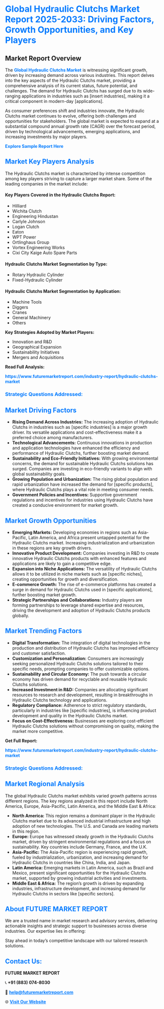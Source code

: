 <h1 style="color: #007BFF;">Global Hydraulic Clutchs Market Report 2025-2033: Driving Factors, Growth Opportunities, and Key Players</h1>

<section id="overview">
<h2>Market Report Overview</h2>
<p>The <a href="https://www.futuremarketreport.com/industry-report/hydraulic-clutchs-market" style="color: #007BFF; text-decoration: none;"><strong>Global Hydraulic Clutchs Market</strong></a> is witnessing significant growth, driven by increasing demand across various industries. This report delves into the key aspects of the Hydraulic Clutchs market, providing a comprehensive analysis of its current status, future potential, and challenges. The demand for Hydraulic Clutchs has surged due to its wide-ranging applications in industries such as [insert industries], making it a critical component in modern-day [applications].</p>
<p>As consumer preferences shift and industries innovate, the Hydraulic Clutchs market continues to evolve, offering both challenges and opportunities for stakeholders. The global market is expected to expand at a substantial compound annual growth rate (CAGR) over the forecast period, driven by technological advancements, emerging applications, and increasing investments by major players.</p>
</section>

<section id="overview">
<p><a href="https://www.futuremarketreport.com/request-sample/reportId=52384" style="color: #007BFF; text-decoration: none;"><strong>Explore Sample Report Here</strong></a></p>
</section>

<section id="key-players">
<h2 style="color: #007BFF;">Market Key Players Analysis</h2>
<p>The Hydraulic Clutchs market is characterized by intense competition among key players striving to capture a larger market share. Some of the leading companies in the market include:</p>
<h4>Key Players Covered in the Hydraulic Clutchs Report:</h4>
<ul><li>Hilliard</li><li>Wichita Clutch</li><li>Engineering Hindustan</li><li>Carlyle Johnson</li><li>Logan Clutch</li><li>Eaton</li><li>WPT Power</li><li>Ortlinghaus Group</li><li>Vortex Engineering Works</li><li>Cixi City Kaige Auto Spare Parts</li></ul>
<h4>Hydraulic Clutchs Market Segmentation by Type:</h4>
<ul><li>Rotary Hydraulic Cylinder</li><li>Fixed-Hydraulic Cylinder</li></ul>

<h4>Hydraulic Clutchs Market Segmentation by Application:</h4>
<ul><li>Machine Tools</li><li>Diggers</li><li>Cranes</li><li>General Machinery</li><li>Others</li></ul>
<p><strong>Key Strategies Adopted by Market Players:</strong></p>
<ul>
<li>Innovation and R&D</li>
<li>Geographical Expansion</li>
<li>Sustainability Initiatives</li>
<li>Mergers and Acquisitions</li>
</ul>
</section>

<section>
<p><strong>Read Full Analysis: </strong></p><a href="https://www.futuremarketreport.com/industry-report/hydraulic-clutchs-market" style="color: #007BFF; text-decoration: none;"><strong>https://www.futuremarketreport.com/industry-report/hydraulic-clutchs-market</strong></a>
<h3 style="color: #007BFF;">Strategic Questions Addressed:</h3>
</section>

<section id="driving-factors">
<h2 style="color: #007BFF;">Market Driving Factors</h2>
<ul>
<li><strong>Rising Demand Across Industries:</strong> The increasing adoption of Hydraulic Clutchs in industries such as [specific industries] is a major growth driver. Its versatile applications and cost-effectiveness make it a preferred choice among manufacturers.</li>
<li><strong>Technological Advancements:</strong> Continuous innovations in production and application technologies have enhanced the efficiency and performance of Hydraulic Clutchs, further boosting market demand.</li>
<li><strong>Sustainability and Eco-Friendly Initiatives:</strong> With growing environmental concerns, the demand for sustainable Hydraulic Clutchs solutions has surged. Companies are investing in eco-friendly variants to align with global sustainability goals.</li>
<li><strong>Growing Population and Urbanization:</strong> The rising global population and rapid urbanization have increased the demand for [specific products], where Hydraulic Clutchs plays a vital role in meeting consumer needs.</li>
<li><strong>Government Policies and Incentives:</strong> Supportive government regulations and incentives for industries using Hydraulic Clutchs have created a conducive environment for market growth.</li>
</ul>
</section>

<section id="growth-opportunities">
<h2 style="color: #007BFF;">Market Growth Opportunities</h2>
<ul>
<li><strong>Emerging Markets:</strong> Developing economies in regions such as Asia-Pacific, Latin America, and Africa present untapped potential for the Hydraulic Clutchs market. Increasing industrialization and urbanization in these regions are key growth drivers.</li>
<li><strong>Innovative Product Development:</strong> Companies investing in R&D to create innovative Hydraulic Clutchs products with enhanced features and applications are likely to gain a competitive edge.</li>
<li><strong>Expansion into Niche Applications:</strong> The versatility of Hydraulic Clutchs allows it to be utilized in niche markets such as [specific niches], creating opportunities for growth and diversification.</li>
<li><strong>E-commerce Growth:</strong> The rise of e-commerce platforms has created a surge in demand for Hydraulic Clutchs used in [specific applications], further boosting market growth.</li>
<li><strong>Strategic Partnerships and Collaborations:</strong> Industry players are forming partnerships to leverage shared expertise and resources, driving the development and adoption of Hydraulic Clutchs products globally.</li>
</ul>
</section>

<section id="trending-factors">
<h2 style="color: #007BFF;">Market Trending Factors</h2>
<ul>
<li><strong>Digital Transformation:</strong> The integration of digital technologies in the production and distribution of Hydraulic Clutchs has improved efficiency and customer satisfaction.</li>
<li><strong>Customization and Personalization:</strong> Consumers are increasingly seeking personalized Hydraulic Clutchs solutions tailored to their specific needs, prompting companies to offer customizable options.</li>
<li><strong>Sustainability and Circular Economy:</strong> The push towards a circular economy has driven demand for recyclable and reusable Hydraulic Clutchs solutions.</li>
<li><strong>Increased Investment in R&D:</strong> Companies are allocating significant resources to research and development, resulting in breakthroughs in Hydraulic Clutchs technology and applications.</li>
<li><strong>Regulatory Compliance:</strong> Adherence to strict regulatory standards, particularly in industries like [specific industries], is influencing product development and quality in the Hydraulic Clutchs market.</li>
<li><strong>Focus on Cost-Effectiveness:</strong> Businesses are exploring cost-efficient Hydraulic Clutchs solutions without compromising on quality, making the market more competitive.</li>
</ul>
</section>

<section>
<p><strong>Get Full Report: </strong></p><a href="https://www.futuremarketreport.com/industry-report/hydraulic-clutchs-market" style="color: #007BFF; text-decoration: none;"><strong>https://www.futuremarketreport.com/industry-report/hydraulic-clutchs-market</strong></a>
<h3 style="color: #007BFF;">Strategic Questions Addressed:</h3>
</section>


<section id="regional-analysis">
<h2 style="color: #007BFF;">Market Regional Analysis</h2>
<p>The global Hydraulic Clutchs market exhibits varied growth patterns across different regions. The key regions analyzed in this report include North America, Europe, Asia-Pacific, Latin America, and the Middle East & Africa:</p>
<ul>
<li><strong>North America:</strong> This region remains a dominant player in the Hydraulic Clutchs market due to its advanced industrial infrastructure and high adoption of new technologies. The U.S. and Canada are leading markets in this region.</li>
<li><strong>Europe:</strong> Europe has witnessed steady growth in the Hydraulic Clutchs market, driven by stringent environmental regulations and a focus on sustainability. Key countries include Germany, France, and the U.K.</li>
<li><strong>Asia-Pacific:</strong> The Asia-Pacific region is experiencing rapid growth, fueled by industrialization, urbanization, and increasing demand for Hydraulic Clutchs in countries like China, India, and Japan.</li>
<li><strong>Latin America:</strong> Emerging markets in Latin America, such as Brazil and Mexico, present significant opportunities for the Hydraulic Clutchs market, supported by growing industrial activities and investments.</li>
<li><strong>Middle East & Africa:</strong> The region’s growth is driven by expanding industries, infrastructure development, and increasing demand for Hydraulic Clutchs in sectors like [specific sectors].</li>
</ul>
</section>

<footer>
<h2 style="color: #007BFF;">About FUTURE MARKET REPORT</h2>
<p>We are a trusted name in market research and advisory services, delivering actionable insights and strategic support to businesses across diverse industries. Our expertise lies in offering:</p>

<p>Stay ahead in today’s competitive landscape with our tailored research solutions.</p>

<h2 style="color: #007BFF;">Contact Us:</h2>
<p><strong>FUTURE MARKET REPORT</strong></p>
<p>📞 <strong>+91 (883) 074-8030</strong></p>
<p>📧 <strong><a href="mailto:help@futuremarketreport.com" style="color: #007BFF;">help@futuremarketreport.com</a></strong></p>
<p>🌐 <strong><a href="https://www.futuremarketreport.com/" style="color: #007BFF;">Visit Our Website</a></strong></p>
</footer>